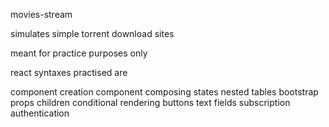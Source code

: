 movies-stream

simulates simple torrent download sites

meant for practice purposes only

react syntaxes practised are

component creation
component composing 
states
nested tables
bootstrap 
props
children
conditional rendering 
buttons
text fields
subscription authentication 
